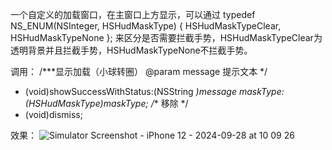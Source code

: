 一个自定义的加载窗口，在主窗口上方显示，可以通过
typedef NS_ENUM(NSInteger, HSHudMaskType) {
    HSHudMaskTypeClear,
    HSHudMaskTypeNone
};
来区分是否需要拦截手势，HSHudMaskTypeClear为透明背景并且拦截手势，HSHudMaskTypeNone不拦截手势。

调用：
/***显示加载（小球转圈）
 @param message 提示文本
 */
+ (void)showSuccessWithStatus:(NSString *)message maskType:(HSHudMaskType)maskType;
/**
移除
*/
+ (void)dismiss;


效果：
![Simulator Screenshot - iPhone 12 - 2024-09-28 at 10 09 26](https://github.com/user-attachments/assets/b70d2195-fd0b-435f-b73b-73cff1e5045f)
